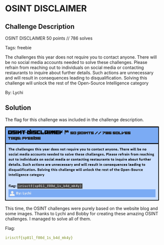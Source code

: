 # OSINT DISCLAIMER

## Challenge Description

OSINT DISCLAIMER    50 points // 786 solves

Tags: freebie

The challenges this year does not require you to contact anyone. There will be no social media accounts needed to solve these challenges. Please refrain from reaching out to individuals on social media or contacting restaurants to inquire about further details. Such actions are unnecessary and will result in consequences leading to disqualification. Solving this challenge will unlock the rest of the Open-Source Intelligence category

By: Lychi

## Solution

The flag for this challenge was included in the challenge description.
 
![Description](./assets/osint_disc.png)

This time, the OSINT challenges were purely based on the website blog and some images. Thanks to Lychi and Bobby for creating these amazing OSINT challenges. I managed to solve all of them. 

Flag: 
```yaml
irisctf{sp01l_f00d_1s_b4d_mk4y}
```
